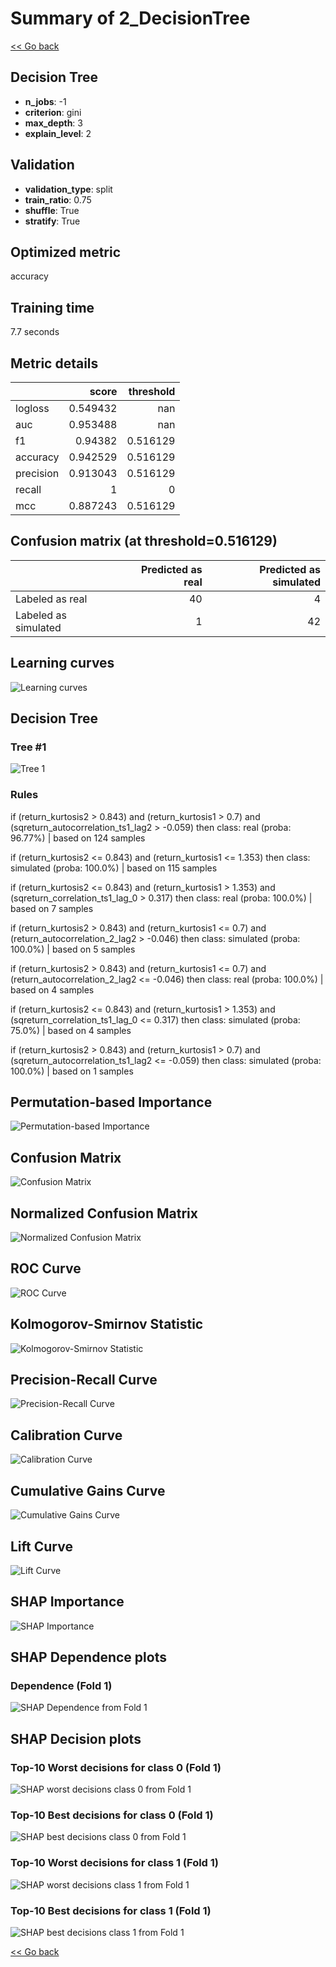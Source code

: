 # Summary of 2_DecisionTree

[<< Go back](../README.md)


## Decision Tree
- **n_jobs**: -1
- **criterion**: gini
- **max_depth**: 3
- **explain_level**: 2

## Validation
 - **validation_type**: split
 - **train_ratio**: 0.75
 - **shuffle**: True
 - **stratify**: True

## Optimized metric
accuracy

## Training time

7.7 seconds

## Metric details
|           |    score |   threshold |
|:----------|---------:|------------:|
| logloss   | 0.549432 |  nan        |
| auc       | 0.953488 |  nan        |
| f1        | 0.94382  |    0.516129 |
| accuracy  | 0.942529 |    0.516129 |
| precision | 0.913043 |    0.516129 |
| recall    | 1        |    0        |
| mcc       | 0.887243 |    0.516129 |


## Confusion matrix (at threshold=0.516129)
|                      |   Predicted as real |   Predicted as simulated |
|:---------------------|--------------------:|-------------------------:|
| Labeled as real      |                  40 |                        4 |
| Labeled as simulated |                   1 |                       42 |

## Learning curves
![Learning curves](learning_curves.png)

## Decision Tree 

### Tree #1
![Tree 1](learner_fold_0_tree.svg)

### Rules

if (return_kurtosis2 > 0.843) and (return_kurtosis1 > 0.7) and (sqreturn_autocorrelation_ts1_lag2 > -0.059) then class: real (proba: 96.77%) | based on 124 samples

if (return_kurtosis2 <= 0.843) and (return_kurtosis1 <= 1.353) then class: simulated (proba: 100.0%) | based on 115 samples

if (return_kurtosis2 <= 0.843) and (return_kurtosis1 > 1.353) and (sqreturn_correlation_ts1_lag_0 > 0.317) then class: real (proba: 100.0%) | based on 7 samples

if (return_kurtosis2 > 0.843) and (return_kurtosis1 <= 0.7) and (return_autocorrelation_2_lag2 > -0.046) then class: simulated (proba: 100.0%) | based on 5 samples

if (return_kurtosis2 > 0.843) and (return_kurtosis1 <= 0.7) and (return_autocorrelation_2_lag2 <= -0.046) then class: real (proba: 100.0%) | based on 4 samples

if (return_kurtosis2 <= 0.843) and (return_kurtosis1 > 1.353) and (sqreturn_correlation_ts1_lag_0 <= 0.317) then class: simulated (proba: 75.0%) | based on 4 samples

if (return_kurtosis2 > 0.843) and (return_kurtosis1 > 0.7) and (sqreturn_autocorrelation_ts1_lag2 <= -0.059) then class: simulated (proba: 100.0%) | based on 1 samples





## Permutation-based Importance
![Permutation-based Importance](permutation_importance.png)
## Confusion Matrix

![Confusion Matrix](confusion_matrix.png)


## Normalized Confusion Matrix

![Normalized Confusion Matrix](confusion_matrix_normalized.png)


## ROC Curve

![ROC Curve](roc_curve.png)


## Kolmogorov-Smirnov Statistic

![Kolmogorov-Smirnov Statistic](ks_statistic.png)


## Precision-Recall Curve

![Precision-Recall Curve](precision_recall_curve.png)


## Calibration Curve

![Calibration Curve](calibration_curve_curve.png)


## Cumulative Gains Curve

![Cumulative Gains Curve](cumulative_gains_curve.png)


## Lift Curve

![Lift Curve](lift_curve.png)



## SHAP Importance
![SHAP Importance](shap_importance.png)

## SHAP Dependence plots

### Dependence (Fold 1)
![SHAP Dependence from Fold 1](learner_fold_0_shap_dependence.png)

## SHAP Decision plots

### Top-10 Worst decisions for class 0 (Fold 1)
![SHAP worst decisions class 0 from Fold 1](learner_fold_0_shap_class_0_worst_decisions.png)
### Top-10 Best decisions for class 0 (Fold 1)
![SHAP best decisions class 0 from Fold 1](learner_fold_0_shap_class_0_best_decisions.png)
### Top-10 Worst decisions for class 1 (Fold 1)
![SHAP worst decisions class 1 from Fold 1](learner_fold_0_shap_class_1_worst_decisions.png)
### Top-10 Best decisions for class 1 (Fold 1)
![SHAP best decisions class 1 from Fold 1](learner_fold_0_shap_class_1_best_decisions.png)

[<< Go back](../README.md)
